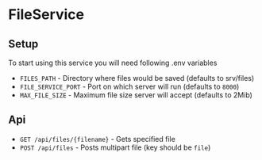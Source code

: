 # FileService

## Setup

To start using this service you will need following .env variables

- `FILES_PATH` - Directory where files would be saved (defaults to srv/files)
- `FILE_SERVICE_PORT` - Port on which server will run (defaults to `8000`)
- `MAX_FILE_SIZE` - Maximum file size server will accept (defaults to 2Mib)

## Api

- `GET /api/files/{filename}` - Gets specified file
- `POST /api/files` - Posts multipart file (key should be `file`)